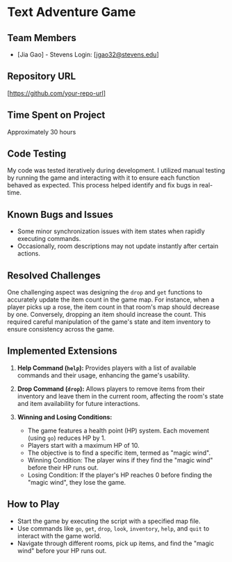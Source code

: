 # Text Adventure Game

## Team Members

- [Jia Gao] - Stevens Login: [jgao32@stevens.edu]

## Repository URL

[https://github.com/your-repo-url]

## Time Spent on Project

Approximately 30 hours

## Code Testing

My code was tested iteratively during development. I utilized manual testing by running the game and interacting with it to ensure each function behaved as expected. This process helped identify and fix bugs in real-time.

## Known Bugs and Issues

- Some minor synchronization issues with item states when rapidly executing commands.
- Occasionally, room descriptions may not update instantly after certain actions.

## Resolved Challenges

One challenging aspect was designing the `drop` and `get` functions to accurately update the item count in the game map. For instance, when a player picks up a rose, the item count in that room's map should decrease by one. Conversely, dropping an item should increase the count. This required careful manipulation of the game's state and item inventory to ensure consistency across the game.

## Implemented Extensions

1. **Help Command (`help`):** Provides players with a list of available commands and their usage, enhancing the game's usability.

2. **Drop Command (`drop`):** Allows players to remove items from their inventory and leave them in the current room, affecting the room's state and item availability for future interactions.

3. **Winning and Losing Conditions:** 
   - The game features a health point (HP) system. Each movement (using `go`) reduces HP by 1.
   - Players start with a maximum HP of 10.
   - The objective is to find a specific item, termed as "magic wind". 
   - Winning Condition: The player wins if they find the "magic wind" before their HP runs out.
   - Losing Condition: If the player's HP reaches 0 before finding the "magic wind", they lose the game.

## How to Play

- Start the game by executing the script with a specified map file.
- Use commands like `go`, `get`, `drop`, `look`, `inventory`, `help`, and `quit` to interact with the game world.
- Navigate through different rooms, pick up items, and find the "magic wind" before your HP runs out.

